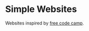 # Simple Websites
Websites inspired by <a href="https://www.freecodecamp.org/learn/2022/responsive-web-design/">free code camp</a>.
